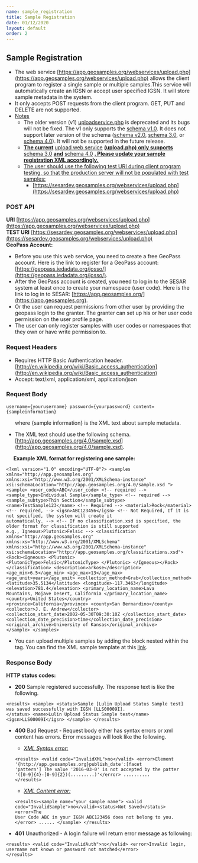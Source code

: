 ```yaml
---
name: sample_registration
title: Sample Registration
date: 01/12/2020
layout: default
order: 2
---
```


## Sample Registration
- The web service [https://app.geosamples.org/webservices/upload.php](https://app.geosamples.org/webservices/upload.php) allows the client program to register a single sample or multiple samples.This service will automatically create an IGSN or accept user specified IGSN. It will store sample metadata in the system.
- It only accepts POST requests from the client program. GET, PUT and DELETE are not supported.
- <ins>Notes</ins>
  - The older version (v1) [uploadservice.php](https://app.geosamples.org/webservices/uploadservice.php) is deprecated and its bugs will not be fixed. The v1 only supports the [schema v1.0](https://app.geosamples.org/sample.xsd). It does not support later version of the schema ([schema v2.0](https://app.geosamples.org/samplev2.xsd), [schema 3.0](https://app.geosamples.org/3.0/sample.xsd), or [schema 4.0](https://app.geosamples.org/4.0/sample.xsd)). It will not be supported in the future release.
  - **<ins>The current</ins>** [upload web service](https://app.geosamples.org/upload.php) **<ins>(upload.php) only supports</ins>** [schema 3.0](https://app.geosamples.org/3.0/sample.xsd) **<ins>and</ins>** [schema 4.0](https://app.geosamples.org/4.0/sample.xsd) **<ins>. Please update your sample registration XML accordingly.</ins>**
  - <ins>The user should use the following test URI during client program testing, so that the production server will not be populated with test samples:</ins>
     - [https://sesardev.geosamples.org/webservices/upload.php](https://sesardev.geosamples.org/webservices/upload.php)  
    
### POST API
**URI** [https://app.geosamples.org/webservices/upload.php](https://app.geosamples.org/webservices/upload.php)   
**TEST URI** [https://sesardev.geosamples.org/webservices/upload.php](https://sesardev.geosamples.org/webservices/upload.php)  
**GeoPass Account:**
- Before you use this web service, you need to create a free GeoPass account. Here is the link to register for a GeoPass account: [https://geopass.iedadata.org/josso/](https://geopass.iedadata.org/josso/).
- After the GeoPass account is created, you need to log in to the SESAR system at least once to create your namespace (user code). Here is the link to log in to SESAR: [https://app.geosamples.org/](https://app.geosamples.org).
- Or the user can request permissions from other user by providing the geopass login to the granter. The granter can set up his or her user code permission on the user profile page.
- The user can only register samples with user codes or namespaces that they own or have write permission to.

### Request Headers
- Requires HTTP Basic Authentication header. [http://en.wikipedia.org/wiki/Basic_access_authentication](http://en.wikipedia.org/wiki/Basic_access_authentication)
- Accept: text/xml, application/xml, application/json

### Request Body

```
username={yourusername} password={yourpassword} content={sampleinformation}
```

&nbsp;&nbsp;&nbsp;&nbsp;&nbsp;&nbsp;where {sample information} is the XML text about sample metadata.

- The XML text should use the following schema. [http://app.geosamples.org/4.0/sample.xsd](http://app.geosamples.org/4.0/sample.xsd).

&nbsp;&nbsp;&nbsp;&nbsp;&nbsp;**Example XML format for registering one sample:**

```
<?xml version="1.0" encoding="UTF-8"?> <samples xmlns="http://app.geosamples.org" 
xmlns:xsi="http://www.w3.org/2001/XMLSchema-instance" xsi:schemaLocation="http://app.geosamples.org/4.0/sample.xsd "> 
<sample> <user_code>ABC</user_code> <!-- required --> <sample_type>Individual Sample</sample_type> <!-- required --> 
<sample_subtype>Thin Section</sample_subtype> <name>TestSample123</name> <!-- Required --> <material>Rock</material> 
<!-- required, --> <igsn>ABC123456</igsn> <!-- Not Required, If it is not specified, the system will create it 
automatically. --> <!-- If no classification.xsd is specified, the older format for classification is still supported 
e.g., Igneous>Plutonic>Felsic --> <classification xmlns="http://app.geosamples.org" 
xmlns:xs="http://www.w3.org/2001/XMLSchema" xmlns:xsi="http://www.w3.org/2001/XMLSchema-instance" 
xsi:schemaLocation="http://app.geosamples.org/classifications.xsd"> <Rock><Igneous> <Plutonic> 
<PlutonicType>Felsic</PlutonicType> </Plutonic> </Igneous></Rock> </classification> <description>arkose</description> 
<age_min>6.5</age_min> <age_max>13</age_max> <age_unit>years</age_unit> <collection_method>Grab</collection_method> 
<latitude>35.5134</latitude> <longitude>-117.3463</longitude> <elevation>781.4</elevation> <primary_location_name>Lava 
Mountains, Mojave Desert, California </primary_location_name> <country>United States</country> 
<province>California</province> <county>San Bernardino</county> <collector>J. E. Andrew</collector> 
<collection_start_date>2002-05-30T09:30:10Z </collection_start_date> 
<collection_date_precision>time</collection_date_precision> <original_archive>University of Kansas</original_archive> 
</sample> </samples>
```

- You can upload multiple samples by adding the <sample></sample> block nested within the <samples></samples> tag. You can find the XML sample template at this [link](https://app.geosamples.org/4.0/sample.xml).

### Response Body  
**HTTP status codes:**  
- **200** Sample registered successfully. The response text is like the following.

```
<results> <sample> <status>Sample [Lulin Upload Status Sample test] was saved successfully with IGSN [LLS00009I].
</status> <name>Lulin Upload Status Sample test</name> <igsn>LLS00009I</igsn> </sample> </results>
```

- **400** Bad Request - Request body either has syntax errors or xml content has errors. Error messages will look like the following.
  - <ins>*XML Syntax error:*</ins>
  
  ```
  <results> <valid code="InvalidXML">no</valid> <error>Element '{http://app.geosamples.org}publish_date':[facet
  'pattern'] The value '2016-03-0' is not accepted by the patter '([0-9]{4}-[0-9]{2})(.........)'</error> ..........
  </results>
  ```
  
  - <ins>*XML Content error:*</ins>
  
  ``` 
  <results><sample name="your sample name"> <valid code="InvalidSample">no</valid><status>Not Saved</status> <error>The
  User Code ABC in your IGSN ABC123456 does not belong to you.</error> ...... </sample> </results>
  ```
  
- **401** Unauthorized - A login failure will return error message as following:

```
<results> <valid code="InvalidAuth">no</valid> <error>Invalid login, username not known or password not matched</error>
</results>
```

  
